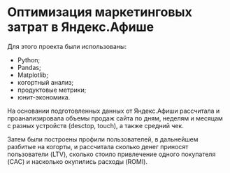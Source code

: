 # Оптимизация маркетинговых затрат в Яндекс.Афише

Для этого проекта были использованы:
- Python;
- Pandas;
- Matplotlib;
- когортный анализ; 
- продуктовые метрики;
- юнит-экономика.

На основании подготовленных данных от Яндекс.Афиши  рассчитала и проанализировала объемы продаж сайта по дням, неделям и месяцам с разных устройств (desctop, touch), а также средний чек.

Затем были построены профили пользователей, в дальнейшем разбитые на когорты, и рассчитала сколько денег приносят пользователи (LTV), сколько стоило привлечение одного покупателя (CAC) и насколько окупились расходы (ROMI).
